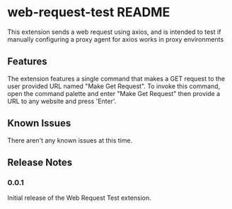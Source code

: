 # web-request-test README

This extension sends a web request using axios, and is intended to test if manually configuring a proxy agent for axios works in proxy environments

## Features

The extension features a single command that makes a GET request to the user provided URL named "Make Get Request". To invoke this command, open the command palette and enter "Make Get Request" then provide a URL to any website and press 'Enter'. 

## Known Issues

There aren't any known issues at this time.

## Release Notes

### 0.0.1

Initial release of the Web Request Test extension.
